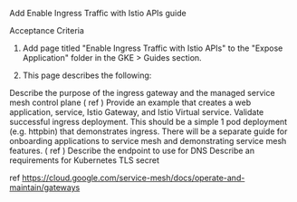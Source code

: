 Add Enable Ingress Traffic with Istio APIs guide

Acceptance Criteria
1. Add page titled "Enable Ingress Traffic with Istio APIs" to the "Expose Application" folder in the GKE > Guides section.

2. This page describes the following:

Describe the purpose of the ingress gateway and the managed service mesh control plane ( ref )
Provide an example that creates a web application, service, Istio Gateway, and Istio Virtual service. Validate successful ingress deployment. This should be a simple 1 pod deployment (e.g. httpbin) that demonstrates ingress. There will be a separate guide for onboarding applications to service mesh and demonstrating service mesh features. ( ref )
Describe the endpoint to use for DNS
Describe an requirements for Kubernetes TLS secret

ref
https://cloud.google.com/service-mesh/docs/operate-and-maintain/gateways